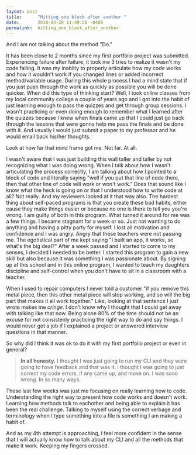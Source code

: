 ```yaml
---
layout: post
title:      "Hitting one block after another "
date:       2018-03-28 11:49:50 -0400
permalink:  hitting_one_block_after_another
---
```



And I am not talking about the method "Do."

It has been close to 2 months since my first portfolio project was submitted.  Experiencing failure after failure, it took me 3 tries to realize it wasn't my code failing. It was my inablity to properly articulate how my code works and how it wouldn't work if you changed lines or added incorrect method/variable usage. During this whole process I had a mind state that if you just push through the work as quickly as possible you will be done quicker. 
When did this type of thinking start? 
Well, I took online classes from my local community college a couple of years ago and I got into the habit of just learning enough to pass the quizzes and get through group sessions. I wasn't practicing or even doing enough to remember what I learned after the quizzes because I knew when finals came up that I could just go back through the lessons that were gonna help me pass the finals and be done with it. And usually I would just submit a paper to my professor and he would email back his/her thoughts.

Look at how far that mind frame got me. Not far. At all. 


I wasn't aware that I was just building this wall taller and taller by not recognizing what I was doing wrong. 
When I talk about how I wasn't articulating the process correctly, I am talking about how I pointed to a block of code and literally saying "well if you put that line of code there, then that other line of code will work or won't work." 
Does that sound like I know what the heck is going on or that I understood how to write code at all? 
Not really. And my reviewers looked at it that way also. 
The hardest thing about self-paced programs is that you create these bad habits, either cause they make things easier or because no one is there to tell you you're wrong. I am guilty of both in this program. 
What turned it around for me was a few things. 
I became stagnant for a week or so. Just not wanting to do anything and having a pitty party for myself. I lost all motivation and confidence and I was angry. Angry that these teachers were not passing me. The egotistical part of me kept saying "I built an app, it works, so what's the big deal?" After a week passed and I started to come to my senses, I decided I needed to be better. I started this program to gain a new skill but also because it was something I was passionate about. By signing up at this school and in this online program, I wanted to teach my daughters discipline and self-control when you don't have to sit in a classroom with a teacher. 

When I used to repair computers I never told a customer "if you remove this metal piece, then this other metal piece will stop working, and so will the big part that makes it all work together."
Like, looking at that sentence I just wrote makes me *cringe*. 
I don't know why I thought that I could get away with talking like that now. Being alone 80% of the time should not be an excuse for not consistenly practicing the right way to do and say things. I would never get a job if I explained a project or answered interview questions in that manner. 

So why did I think it was ok to do it with my first portfolio project or even in general?

> **In all honesty**. I thought I was just going to run my CLI and they were going to have feedback and that was it. I thought I was going to just correct my code errors, if any came up, and move on. I was sooo wrong. In so many ways.

These last few weeks was just me focusing on really learning how to code. Understanding the right way to present how code works and doesn't work. Learning how methods talk to eachother and being able to explain it has been the real challenge. Talking to myself using the correct verbage and terminology when I type something into a file is something I am making a habit of. 

And as my 4th attempt is approaching, I feel more confident in the sense that I will actually know how to talk about my CLI and all the methods that make it work.  Keeping my fingers crossed. 



